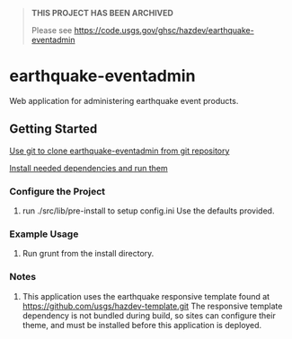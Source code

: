  > **THIS PROJECT HAS BEEN ARCHIVED**
 >
 > Please see https://code.usgs.gov/ghsc/hazdev/earthquake-eventadmin

earthquake-eventadmin
==============

Web application for administering earthquake event products.

Getting Started
---------------

[Use git to clone earthquake-eventadmin from git repository](readme_git_install.md)

[Install needed dependencies and run them](readme_dependency_install.md)


### Configure the Project ###
1. run ./src/lib/pre-install to setup config.ini
  Use the defaults provided.

### Example Usage ###
1. Run grunt from the install directory.

### Notes ###
1. This application uses the earthquake responsive template found at
   https://github.com/usgs/hazdev-template.git
   The responsive template dependency is not bundled during build, so sites
   can configure their theme, and must be installed before this application
   is deployed.
